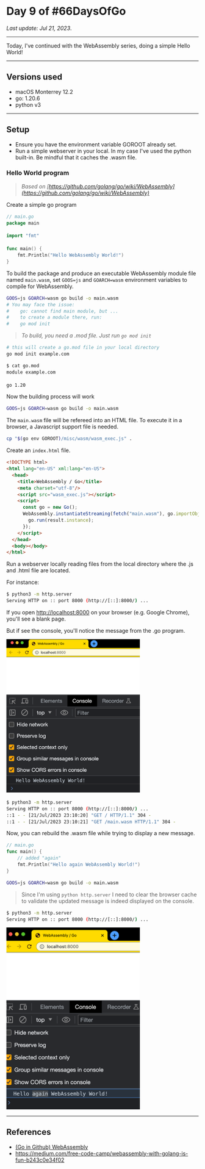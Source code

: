 # Day 9 of #66DaysOfGo

_Last update:  Jul 21, 2023_.

---

Today, I've continued with the WebAssembly series, doing a simple Hello World!

---

## Versions used

- macOS Monterrey 12.2
- go: 1.20.6
- python v3

---

## Setup

- Ensure you have the environment variable GOROOT already set.
- Run a simple webserver in your local. In my case I've used the python built-in. Be mindful that it caches the .wasm file.

### Hello World program

> _Based on [https://github.com/golang/go/wiki/WebAssembly](https://github.com/golang/go/wiki/WebAssembly)_

Create a simple go program

```go
// main.go
package main

import "fmt"

func main() {
    fmt.Println("Hello WebAssembly World!")
}
```

To build the package and produce an executable WebAssembly module file named `main.wasm`, set `GOOS=js` and `GOARCH=wasm` environment variables to compile for WebAssembly.

```bash
GOOS=js GOARCH=wasm go build -o main.wasm
# You may face the issue:
#    go: cannot find main module, but ...
#    to create a module there, run:
#    go mod init
```

> _To build, you need a .mod file. Just run `go mod init`_

```bash
# this will create a go.mod file in your local directory
go mod init example.com
```

```bash
$ cat go.mod
module example.com

go 1.20
```

Now the building process will work

```bash
GOOS=js GOARCH=wasm go build -o main.wasm
```

The `main.wasm` file will be refereed into an HTML file. To execute it in a browser, a Javascript support file is needed.

```bash
cp "$(go env GOROOT)/misc/wasm/wasm_exec.js" .
```

Create an `index.html` file.

```html
<!DOCTYPE html>
<html lang="en-US" xml:lang="en-US">
  <head>
    <title>WebAssembly / Go</title>
    <meta charset="utf-8"/>
    <script src="wasm_exec.js"></script>
    <script>
      const go = new Go();
      WebAssembly.instantiateStreaming(fetch("main.wasm"), go.importObject).then((result) => {
        go.run(result.instance);
      });
    </script>
  </head>
  <body></body>
</html>
```

Run a webserver locally reading files from the local directory where the .js and .html file are located.

For instance:

```bash
$ python3 -m http.server
Serving HTTP on :: port 8000 (http://[::]:8000/) ...
```

If you open [http://localhost:8000](http://localhost:8000) on your browser (e.g. Google Chrome), you'll see a blank page.

But if see the console, you'll notice the message from the .go program.

<img src="readme-images/chrome1.png" alt="Hello WebAssembly World! on console" width="350"/>

```bash
$ python3 -m http.server
Serving HTTP on :: port 8000 (http://[::]:8000/) ...
::1 - - [21/Jul/2023 23:10:20] "GET / HTTP/1.1" 304 -
::1 - - [21/Jul/2023 23:10:21] "GET /main.wasm HTTP/1.1" 304 -
```

Now, you can rebuild the .wasm file while trying to display a new message.

```go
// main.go
func main() {
    // added "again"
    fmt.Println("Hello again WebAssembly World!")
}
```

```bash
GOOS=js GOARCH=wasm go build -o main.wasm
```

> Since I'm using `python http.server` I need to clear the browser cache to validate the updated message is indeed displayed on the console.

```bash
$ python3 -m http.server
Serving HTTP on :: port 8000 (http://[::]:8000/) ...
```

<img src="readme-images/chrome2.png" alt="Hello again WebAssembly World! on console" width="350"/>

---

## References

- [(Go in Github) WebAssembly](https://github.com/golang/go/wiki/WebAssembly)
- https://medium.com/free-code-camp/webassembly-with-golang-is-fun-b243c0e34f02

